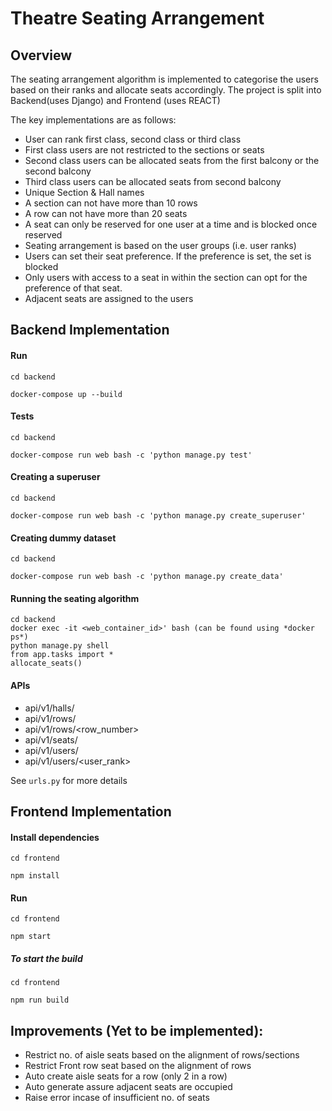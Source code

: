 # Theatre Seating Arrangement

## Overview

The seating arrangement algorithm is implemented to categorise the users based
 on their ranks and allocate seats accordingly. The project is split into
  Backend(uses Django) and Frontend (uses REACT)
 
 The key implementations are as follows:
 
* User can rank first class, second class or third class
* First class users are not restricted to the sections or seats
* Second class users can be allocated seats from the first balcony or the second
 balcony
* Third class users can be allocated seats from second balcony
* Unique Section & Hall names
* A section can not have more than 10 rows
* A row can not have more than 20 seats
* A seat can only be reserved for one user at a time and is blocked once reserved
* Seating arrangement is based on the user groups (i.e. user ranks)
* Users can set their seat preference. If the preference is set, the set is
 blocked
* Only users with access to a seat in within the section can opt for the
  preference of that seat.
* Adjacent seats are assigned to the users

  

## Backend Implementation
#### Run
`cd backend`

`docker-compose up --build`

#### Tests
`cd backend`

`docker-compose run web bash -c 'python manage.py test'`

#### Creating a superuser
`cd backend`

`docker-compose run web bash -c 'python manage.py create_superuser'`

#### Creating dummy dataset
`cd backend`

`docker-compose run web bash -c 'python manage.py create_data'`

#### Running the seating algorithm

```
cd backend
docker exec -it <web_container_id>' bash (can be found using *docker ps*)
python manage.py shell
from app.tasks import *
allocate_seats()
```


#### APIs
* api/v1/halls/ 
* api/v1/rows/
* api/v1/rows/<row_number>
* api/v1/seats/
* api/v1/users/
* api/v1/users/<user_rank>

See `urls.py` for more details


## Frontend Implementation

#### Install dependencies
`cd frontend`

`npm install`

#### Run
`cd frontend`

`npm start`

##### To start the build

`cd frontend`

`npm run build`


## Improvements (Yet to be implemented):
* Restrict no. of aisle seats based on the alignment of rows/sections
* Restrict Front row seat based on the alignment of rows
* Auto create aisle seats for a row (only 2 in a row)
* Auto generate assure adjacent seats are occupied
* Raise error incase of insufficient no. of seats
